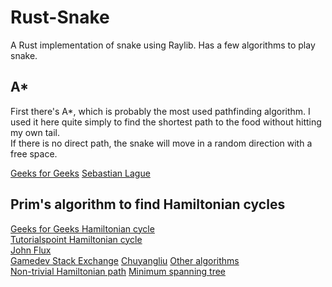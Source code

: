 # Rust-Snake
A Rust implementation of snake using Raylib.
Has a few algorithms to play snake.

## A*
First there's A*, which is probably the most used pathfinding algorithm. I used it here quite simply to find the shortest path to the food without hitting my own tail.<br>
If there is no direct path, the snake will move in a random direction with a free space.

[Geeks for Geeks](https://www.geeksforgeeks.org/a-search-algorithm/)
[Sebastian Lague](https://www.youtube.com/watch?v=-L-WgKMFuhE&ab_channel=SebastianLague)

## Prim's algorithm to find Hamiltonian cycles

[Geeks for Geeks Hamiltonian cycle](https://www.geeksforgeeks.org/hamiltonian-cycle-backtracking-6/)<br>
[Tutorialspoint Hamiltonian cycle](https://www.tutorialspoint.com/Hamiltonian-Cycle)<br>
[John Flux](https://johnflux.com/2015/05/02/nokia-6110-part-3-algorithms/)<br>
[Gamedev Stack Exchange](https://gamedev.stackexchange.com/questions/133460/how-to-find-a-safe-path-for-an-ai-snake)
[Chuyangliu](https://github.com/chuyangliu/snake/blob/master/snake/solver/hamilton.py)
[Other algorithms](https://github.com/gsurma/slitherin)<br>
[Non-trivial Hamiltonian path](https://www.youtube.com/watch?v=u4PDNUO78rA&ab_channel=YulianYarema)
[Minimum spanning tree](https://www.geeksforgeeks.org/properties-of-minimum-spanning-tree-mst/)
